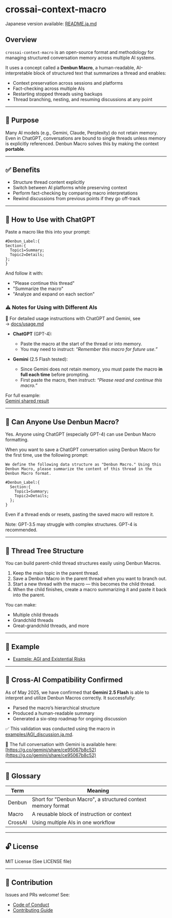 # crossai-context-macro  

Japanese version available: [README.ja.md](./README.ja.md)


## Overview
`crossai-context-macro` is an open-source format and methodology for managing structured conversation memory across multiple AI systems.

It uses a concept called a **Denbun Macro**, a human-readable, AI-interpretable block of structured text that summarizes a thread and enables:
- Context preservation across sessions and platforms
- Fact-checking across multiple AIs
- Restarting stopped threads using backups
- Thread branching, nesting, and resuming discussions at any point

---

## 🧠 Purpose

Many AI models (e.g., Gemini, Claude, Perplexity) do not retain memory. Even in ChatGPT, conversations are bound to single threads unless memory is explicitly referenced. Denbun Macro solves this by making the context **portable**.

---

## ✅ Benefits

- Structure thread content explicitly
- Switch between AI platforms while preserving context
- Perform fact-checking by comparing macro interpretations
- Rewind discussions from previous points if they go off-track

---

## 🧰 How to Use with ChatGPT

Paste a macro like this into your prompt:

~~~
#Denbun_Label:{
Section:{
  Topic1=Summary;
  Topic2=Details;
};
}
~~~

And follow it with:

- "Please continue this thread"
- "Summarize the macro"
- "Analyze and expand on each section"

### ⚠️ Notes for Using with Different AIs
📘 For detailed usage instructions with ChatGPT and Gemini, see  
→ [docs/usage.md](./docs/usage.md)


- **ChatGPT** (GPT-4):
  - Paste the macro at the start of the thread or into memory.
  - You may need to instruct: *“Remember this macro for future use.”*

- **Gemini** (2.5 Flash tested):
  - Since Gemini does not retain memory, you must paste the macro **in full each time** before prompting.
  - First paste the macro, then instruct: *“Please read and continue this macro.”*

For full example:  
[Gemini shared result](https://g.co/gemini/share/ce95067b8c52)
  
---

## 🌱 Can Anyone Use Denbun Macro?

Yes. Anyone using ChatGPT (especially GPT-4) can use Denbun Macro formatting.  

When you want to save a ChatGPT conversation using Denbun Macro for the first time, use the following prompt:  
~~~
We define the following data structure as "Denbun Macro." Using this Denbun Macro, please summarize the content of this thread in the Denbun Macro format.

#Denbun_Label:{
  Section:{
    Topic1=Summary;
    Topic2=Details;
  };
}
~~~  
Even if a thread ends or resets, pasting the saved macro will restore it.

Note: GPT-3.5 may struggle with complex structures. GPT-4 is recommended.

---

## 🧬 Thread Tree Structure

You can build parent-child thread structures easily using Denbun Macros.

1. Keep the main topic in the parent thread.
2. Save a Denbun Macro in the parent thread when you want to branch out.
3. Start a new thread with the macro — this becomes the child thread.
4. When the child finishes, create a macro summarizing it and paste it back into the parent.

You can make:
- Multiple child threads
- Grandchild threads
- Great-grandchild threads, and more

---

## 📂 Example

- [Example: AGI and Existential Risks](./examples/AGI_discussion.md)

---

## 🚀 Cross-AI Compatibility Confirmed

As of May 2025, we have confirmed that **Gemini 2.5 Flash** is able to interpret and utilize Denbun Macros correctly. It successfully:

- Parsed the macro’s hierarchical structure
- Produced a human-readable summary
- Generated a six-step roadmap for ongoing discussion

✅ This validation was conducted using the macro in [examples/AGI_discussion.ja.md](./examples/AGI_discussion.ja.md).

🔗 The full conversation with Gemini is available here:  
[https://g.co/gemini/share/ce95067b8c52](https://g.co/gemini/share/ce95067b8c52)

---
## 📖 Glossary

| Term | Meaning |
|------|---------|
| Denbun | Short for "Denbun Macro", a structured context memory format |
| Macro | A reusable block of instruction or context |
| CrossAI | Using multiple AIs in one workflow |

---

## 🔓 License

MIT License (See LICENSE file)

---

## 🤝 Contribution

Issues and PRs welcome! See:
- [Code of Conduct](./CODE_OF_CONDUCT.md)
- [Contributing Guide](./CONTRIBUTING.md)
